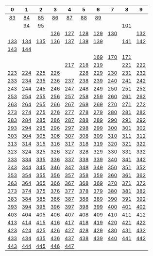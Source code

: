 | 0 | 1 | 2 | 3 | 4 | 5 | 6 | 7 | 8 | 9 |
| :---: | :---: | :---: | :---: | :---: | :---: | :---: | :---: | :---: | :---: |
| [83](./contest/0/083/) | [84](./contest/0/084/) | [85](./contest/0/085/) | [86](./contest/0/086/) | [87](./contest/0/087/) | [88](./contest/0/088/) | [89](./contest/0/089/) |  |  |  |
|  | [94](./contest/0/094/) | [95](./contest/0/095/) |  |  |  |  |  | [101](./contest/1/101/) |  |
|  |  |  | [126](./contest/1/126/) | [127](./contest/1/127/) | [128](./contest/1/128/) | [129](./contest/1/129/) | [130](./contest/1/130/) |  | [132](./contest/1/132/) |
| [133](./contest/1/133/) | [134](./contest/1/134/) | [135](./contest/1/135/) | [136](./contest/1/136/) | [137](./contest/1/137/) | [138](./contest/1/138/) | [139](./contest/1/139/) |  | [141](./contest/1/141/) | [142](./contest/1/142/) |
| [143](./contest/1/143/) | [144](./contest/1/144/) |  |  |  |  |  |  |  |  |
|  |  |  |  |  |  | [169](./contest/1/169/) | [170](./contest/1/170/) | [171](./contest/1/171/) |  |
|  |  |  |  | [217](./contest/2/217/) | [218](./contest/2/218/) | [219](./contest/2/219/) |  | [221](./contest/2/221/) | [222](./contest/2/222/) |
| [223](./contest/2/223/) | [224](./contest/2/224/) | [225](./contest/2/225/) | [226](./contest/2/226/) |  | [228](./contest/2/228/) | [229](./contest/2/229/) | [230](./contest/2/230/) | [231](./contest/2/231/) | [232](./contest/2/232/) |
| [233](./contest/2/233/) | [234](./contest/2/234/) | [235](./contest/2/235/) | [236](./contest/2/236/) | [237](./contest/2/237/) | [238](./contest/2/238/) | [239](./contest/2/239/) | [240](./contest/2/240/) | [241](./contest/2/241/) | [242](./contest/2/242/) |
| [243](./contest/2/243/) | [244](./contest/2/244/) | [245](./contest/2/245/) | [246](./contest/2/246/) | [247](./contest/2/247/) | [248](./contest/2/248/) | [249](./contest/2/249/) | [250](./contest/2/250/) | [251](./contest/2/251/) | [252](./contest/2/252/) |
| [253](./contest/2/253/) | [254](./contest/2/254/) | [255](./contest/2/255/) | [256](./contest/2/256/) | [257](./contest/2/257/) | [258](./contest/2/258/) | [259](./contest/2/259/) | [260](./contest/2/260/) | [261](./contest/2/261/) | [262](./contest/2/262/) |
| [263](./contest/2/263/) | [264](./contest/2/264/) | [265](./contest/2/265/) | [266](./contest/2/266/) | [267](./contest/2/267/) | [268](./contest/2/268/) | [269](./contest/2/269/) | [270](./contest/2/270/) | [271](./contest/2/271/) | [272](./contest/2/272/) |
| [273](./contest/2/273/) | [274](./contest/2/274/) | [275](./contest/2/275/) | [276](./contest/2/276/) | [277](./contest/2/277/) | [278](./contest/2/278/) | [279](./contest/2/279/) | [280](./contest/2/280/) | [281](./contest/2/281/) | [282](./contest/2/282/) |
| [283](./contest/2/283/) | [284](./contest/2/284/) | [285](./contest/2/285/) | [286](./contest/2/286/) | [287](./contest/2/287/) | [288](./contest/2/288/) | [289](./contest/2/289/) | [290](./contest/2/290/) | [291](./contest/2/291/) | [292](./contest/2/292/) |
| [293](./contest/2/293/) | [294](./contest/2/294/) | [295](./contest/2/295/) | [296](./contest/2/296/) | [297](./contest/2/297/) | [298](./contest/2/298/) | [299](./contest/2/299/) | [300](./contest/3/300/) | [301](./contest/3/301/) | [302](./contest/3/302/) |
| [303](./contest/3/303/) | [304](./contest/3/304/) | [305](./contest/3/305/) | [306](./contest/3/306/) | [307](./contest/3/307/) | [308](./contest/3/308/) | [309](./contest/3/309/) | [310](./contest/3/310/) | [311](./contest/3/311/) | [312](./contest/3/312/) |
| [313](./contest/3/313/) | [314](./contest/3/314/) | [315](./contest/3/315/) | [316](./contest/3/316/) | [317](./contest/3/317/) | [318](./contest/3/318/) | [319](./contest/3/319/) | [320](./contest/3/320/) | [321](./contest/3/321/) | [322](./contest/3/322/) |
| [323](./contest/3/323/) | [324](./contest/3/324/) | [325](./contest/3/325/) | [326](./contest/3/326/) | [327](./contest/3/327/) | [328](./contest/3/328/) | [329](./contest/3/329/) | [330](./contest/3/330/) | [331](./contest/3/331/) | [332](./contest/3/332/) |
| [333](./contest/3/333/) | [334](./contest/3/334/) | [335](./contest/3/335/) | [336](./contest/3/336/) | [337](./contest/3/337/) | [338](./contest/3/338/) | [339](./contest/3/339/) | [340](./contest/3/340/) | [341](./contest/3/341/) | [342](./contest/3/342/) |
| [343](./contest/3/343/) | [344](./contest/3/344/) | [345](./contest/3/345/) | [346](./contest/3/346/) | [347](./contest/3/347/) | [348](./contest/3/348/) | [349](./contest/3/349/) | [350](./contest/3/350/) | [351](./contest/3/351/) | [352](./contest/3/352/) |
| [353](./contest/3/353/) | [354](./contest/3/354/) | [355](./contest/3/355/) | [356](./contest/3/356/) | [357](./contest/3/357/) | [358](./contest/3/358/) | [359](./contest/3/359/) | [360](./contest/3/360/) | [361](./contest/3/361/) | [362](./contest/3/362/) |
| [363](./contest/3/363/) | [364](./contest/3/364/) | [365](./contest/3/365/) | [366](./contest/3/366/) | [367](./contest/3/367/) | [368](./contest/3/368/) | [369](./contest/3/369/) | [370](./contest/3/370/) | [371](./contest/3/371/) | [372](./contest/3/372/) |
| [373](./contest/3/373/) | [374](./contest/3/374/) | [375](./contest/3/375/) | [376](./contest/3/376/) | [377](./contest/3/377/) | [378](./contest/3/378/) | [379](./contest/3/379/) | [380](./contest/3/380/) | [381](./contest/3/381/) | [382](./contest/3/382/) |
| [383](./contest/3/383/) | [384](./contest/3/384/) | [385](./contest/3/385/) | [386](./contest/3/386/) | [387](./contest/3/387/) | [388](./contest/3/388/) | [389](./contest/3/389/) | [390](./contest/3/390/) | [391](./contest/3/391/) | [392](./contest/3/392/) |
| [393](./contest/3/393/) | [394](./contest/3/394/) | [395](./contest/3/395/) | [396](./contest/3/396/) | [397](./contest/3/397/) | [398](./contest/3/398/) | [399](./contest/3/399/) | [400](./contest/4/400/) | [401](./contest/4/401/) | [402](./contest/4/402/) |
| [403](./contest/4/403/) | [404](./contest/4/404/) | [405](./contest/4/405/) | [406](./contest/4/406/) | [407](./contest/4/407/) | [408](./contest/4/408/) | [409](./contest/4/409/) | [410](./contest/4/410/) | [411](./contest/4/411/) | [412](./contest/4/412/) |
| [413](./contest/4/413/) | [414](./contest/4/414/) | [415](./contest/4/415/) | [416](./contest/4/416/) | [417](./contest/4/417/) | [418](./contest/4/418/) | [419](./contest/4/419/) | [420](./contest/4/420/) | [421](./contest/4/421/) | [422](./contest/4/422/) |
| [423](./contest/4/423/) | [424](./contest/4/424/) | [425](./contest/4/425/) | [426](./contest/4/426/) | [427](./contest/4/427/) | [428](./contest/4/428/) | [429](./contest/4/429/) | [430](./contest/4/430/) | [431](./contest/4/431/) | [432](./contest/4/432/) |
| [433](./contest/4/433/) | [434](./contest/4/434/) | [435](./contest/4/435/) | [436](./contest/4/436/) | [437](./contest/4/437/) | [438](./contest/4/438/) | [439](./contest/4/439/) | [440](./contest/4/440/) | [441](./contest/4/441/) | [442](./contest/4/442/) |
| [443](./contest/4/443/) | [444](./contest/4/444/) | [445](./contest/4/445/) | [446](./contest/4/446/) | [447](./contest/4/447/) |  |  |  |  |  |
